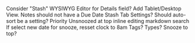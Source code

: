 Consider "Stash"
WYSIWYG Editor for Details field?
Add Tablet/Desktop View.
Notes should not have a Due Date
Stash Tab
Settings?
  Should auto-sort be a setting?
  Priority
  Unsnoozed at top
inline editing
markdown
search
If select new date for snooze, resset clock to 8am
Tags? Types? 
Snooze to top?